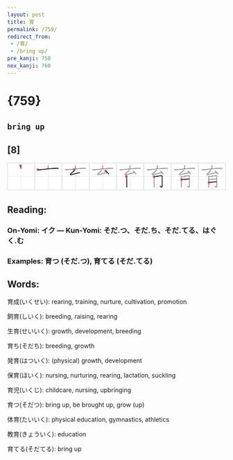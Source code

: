 ```yaml
---
layout: post
title: 育
permalink: /759/
redirect_from:
 - /育/
 - /bring up/
pre_kanji: 758
nex_kanji: 760
---
```


# {759}

## `bring up`

## [8]

<div class="stroke"><img src="../images/E882B2.png" /></div>

## Reading:

### On-Yomi: イク &mdash; Kun-Yomi: そだ.つ、そだ.ち、そだ.てる、はぐく.む

### Examples: 育つ (そだ.つ), 育てる (そだ.てる)

## Words:

育成(いくせい): rearing, training, nurture, cultivation, promotion

飼育(しいく): breeding, raising, rearing

生育(せいいく): growth, development, breeding

育ち(そだち): breeding, growth

発育(はついく): (physical) growth, development

保育(ほいく): nursing, nurturing, rearing, lactation, suckling

育児(いくじ): childcare, nursing, upbringing

育つ(そだつ): bring up, be brought up, grow (up)

体育(たいいく): physical education, gymnastics, athletics

教育(きょういく): education

育てる(そだてる): bring up
